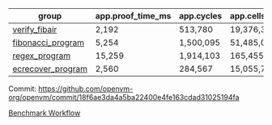 | group | app.proof_time_ms | app.cycles | app.cells_used | leaf.proof_time_ms | leaf.cycles | leaf.cells_used |
| -- | -- | -- | -- | -- | -- | -- |
| [verify_fibair](https://github.com/openvm-org/openvm/blob/benchmark-results/benchmarks/verify_fibair-18f6ae3da4a5ba22400e4fe163cdad31025194fa.md) | 2,192 |  513,780 |  19,376,321 |- | - | - |
| [fibonacci_program](https://github.com/openvm-org/openvm/blob/benchmark-results/benchmarks/fibonacci-18f6ae3da4a5ba22400e4fe163cdad31025194fa.md) | 5,254 |  1,500,095 |  51,485,080 | 7,059 |  1,925,105 |  72,167,313 |
| [regex_program](https://github.com/openvm-org/openvm/blob/benchmark-results/benchmarks/regex-18f6ae3da4a5ba22400e4fe163cdad31025194fa.md) | 15,259 |  1,914,103 |  165,455,373 | 29,064 |  5,883,062 |  267,910,102 |
| [ecrecover_program](https://github.com/openvm-org/openvm/blob/benchmark-results/benchmarks/ecrecover-18f6ae3da4a5ba22400e4fe163cdad31025194fa.md) | 2,560 |  284,567 |  15,055,723 | 18,210 |  4,158,002 |  193,316,107 |


Commit: https://github.com/openvm-org/openvm/commit/18f6ae3da4a5ba22400e4fe163cdad31025194fa

[Benchmark Workflow](https://github.com/openvm-org/openvm/actions/runs/12978165130)
